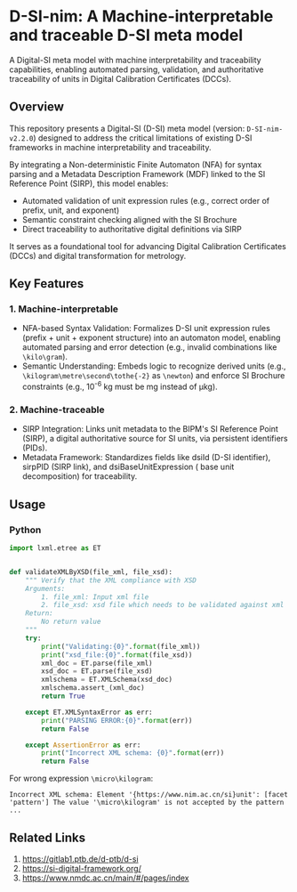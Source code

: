 # D-SI-nim: A Machine-interpretable and traceable D-SI meta model

A Digital-SI meta model with machine interpretability and traceability capabilities, enabling automated parsing,
validation, and authoritative traceability of units in Digital Calibration Certificates (DCCs).

## Overview

This repository presents a Digital-SI (D-SI) meta model (version: `D-SI-nim-v2.2.0`) designed to address the
critical limitations of existing D-SI frameworks in machine interpretability and traceability.

By integrating a Non-deterministic Finite Automaton (NFA) for syntax parsing and a Metadata Description Framework (MDF)
linked to the SI Reference Point (SIRP), this model enables:

- Automated validation of unit expression rules (e.g., correct order of prefix, unit, and exponent)
- Semantic constraint checking aligned with the SI Brochure
- Direct traceability to authoritative digital definitions via SIRP

It serves as a foundational tool for advancing Digital Calibration Certificates (DCCs) and digital transformation for
metrology.

## Key Features

### 1. Machine-interpretable

- NFA-based Syntax Validation: Formalizes D-SI unit expression rules (prefix + unit + exponent structure) into an
  automaton model, enabling automated parsing and error detection (e.g., invalid combinations like `\kilo\gram`).
- Semantic Understanding: Embeds logic to recognize derived units (e.g., `\kilogram\metre\second\tothe{-2}`
  as `\newton`)
  and enforce SI Brochure constraints (e.g., 10<sup>-6</sup> kg must be mg instead of µkg).

### 2. Machine-traceable

- SIRP Integration: Links unit metadata to the BIPM's SI Reference Point (SIRP), a digital authoritative source for SI
  units, via persistent identifiers (PIDs).
- Metadata Framework: Standardizes fields like dsiId (D-SI identifier), sirpPID (SIRP link), and dsiBaseUnitExpression (
  base unit decomposition) for traceability.

## Usage

### Python

```python
import lxml.etree as ET


def validateXMLByXSD(file_xml, file_xsd):
    """ Verify that the XML compliance with XSD
    Arguments:
        1. file_xml: Input xml file
        2. file_xsd: xsd file which needs to be validated against xml
    Return:
        No return value
    """
    try:
        print("Validating:{0}".format(file_xml))
        print("xsd_file:{0}".format(file_xsd))
        xml_doc = ET.parse(file_xml)
        xsd_doc = ET.parse(file_xsd)
        xmlschema = ET.XMLSchema(xsd_doc)
        xmlschema.assert_(xml_doc)
        return True

    except ET.XMLSyntaxError as err:
        print("PARSING ERROR:{0}".format(err))
        return False

    except AssertionError as err:
        print("Incorrect XML schema: {0}".format(err))
        return False
```

For wrong expression `\micro\kilogram`:

```
Incorrect XML schema: Element '{https://www.nim.ac.cn/si}unit': [facet 'pattern'] The value '\micro\kilogram' is not accepted by the pattern ...
```

## Related Links

1. https://gitlab1.ptb.de/d-ptb/d-si
2. https://si-digital-framework.org/
3. https://www.nmdc.ac.cn/main/#/pages/index
